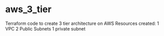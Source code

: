 # aws_3_tier
Terraform code to create 3 tier architecture on AWS
Resources created:
1 VPC
2 Public Subnets
1 private subnet